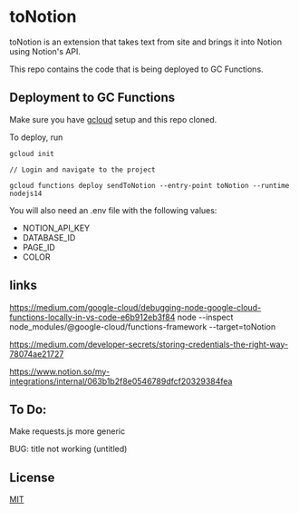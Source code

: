 # toNotion

toNotion is an extension that takes text from site and brings it into Notion using Notion's API.

This repo contains the code that is being deployed to GC Functions.


## Deployment to GC Functions

Make sure you have [gcloud](https://cloud.google.com/sdk/docs) setup and this repo cloned.

To deploy, run 

```
gcloud init

// Login and navigate to the project

gcloud functions deploy sendToNotion --entry-point toNotion --runtime nodejs14
```

You will also need an .env file with the following values:
- NOTION_API_KEY
- DATABASE_ID
- PAGE_ID
- COLOR

## links

https://medium.com/google-cloud/debugging-node-google-cloud-functions-locally-in-vs-code-e6b912eb3f84
node --inspect node_modules/@google-cloud/functions-framework --target=toNotion

https://medium.com/developer-secrets/storing-credentials-the-right-way-78074ae21727

https://www.notion.so/my-integrations/internal/063b1b2f8e0546789dfcf20329384fea


## To Do:

Make requests.js more generic

BUG: title not working (untitled)

## License
[MIT](https://choosealicense.com/licenses/mit/)


